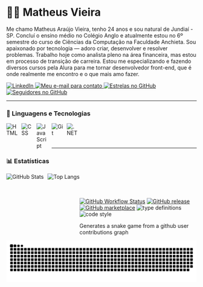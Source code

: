 # 🧑‍💻 Matheus Vieira

Me chamo Matheus Araújo Vieira, tenho 24 anos e sou natural de Jundiaí - SP. Concluí o ensino médio no Colégio Anglo e atualmente estou no 6º semestre do curso de Ciências da Computação na Faculdade Anchieta.
Sou apaixonado por tecnologia — adoro criar, desenvolver e resolver problemas. Trabalho hoje como analista pleno na área financeira, mas estou em processo de transição de carreira. Estou me especializando e fazendo diversos cursos pela Alura para me tornar desenvolvedor front-end, que é onde realmente me encontro e o que mais amo fazer.

<a href="https://www.linkedin.com/in/matheus-araújo-b8b092227/" title="Meu LinkedIn">
    <img src="https://custom-icon-badges.demolab.com/badge/LinkedIn-0077B5?style=for-the-badge&logo=linkedin&logoColor=white" alt="LinkedIn">
</a>

<a href = "matheusaraujov99@gmail.com">
    <img src="https://img.shields.io/badge/-Gmail-%23333?style=for-the-badge&logo=gmail&logoColor=white" target="_blank" alt="Meu e-mail para contato">
</a>

<a href="https://github.com/matheusaraujov99?tab=repositories&sort=stargazers" title="Meus repositórios no GitHub">
    <img src="https://custom-icon-badges.demolab.com/github/stars/matheusaraujov99?color=55960c&style=for-the-badge&labelColor=488207&logo=star&label=estrelas" alt="Estrelas no GitHub">
</a>

<a href="https://github.com/matheusaraujov99?tab=followers" title="Meus seguidores no GitHub">
    <img src="https://custom-icon-badges.demolab.com/github/followers/matheusaraujov99?color=236ad3&labelColor=1155ba&style=for-the-badge&logo=github&label=Seguidores&logoColor=white" alt="Seguidores no GitHub">
</a>

---

### 🤖 Linguagens e Tecnologias

<img 
    align="left" 
    alt="HTML"
    title="HTML" 
    width="30px" 
    style="padding-right: 10px;" 
    src="https://cdn.jsdelivr.net/gh/devicons/devicon@latest/icons/html5/html5-original.svg" 
/>

<img 
    align="left" 
    alt="CSS" 
    title="CSS"
    width="30px" 
    style="padding-right: 10px;" 
    src="https://cdn.jsdelivr.net/gh/devicons/devicon@latest/icons/css3/css3-original.svg" 
/>

<img 
    align="left" 
    alt="JavaScript" 
    title="JavaScript"
    width="30px" 
    style="padding-right: 10px;" 
    src="https://cdn.jsdelivr.net/gh/devicons/devicon@latest/icons/javascript/javascript-original.svg" 
/>

<img 
    align="left" 
    alt="Git" 
    title="Git"
    width="30px" 
    style="padding-right: 10px;" 
    src="https://cdn.jsdelivr.net/gh/devicons/devicon@latest/icons/git/git-original.svg" 
/>

<img 
    align="left" 
    alt=".NET" 
    title=".NET"
    width="30px" 
    style="padding-right: 10px;" 
    src="https://cdn.jsdelivr.net/gh/devicons/devicon@latest/icons/dot-net/dot-net-original-wordmark.svg"
/>

<br/>
<br/>
<br/>

---

### 📊 Estatísticas

<p>
  <img 
    align="left" 
    alt="GitHub Stats" 
    height="150" 
    style="padding-right: 10px;" 
    src="https://github-readme-stats.vercel.app/api?username=matheusaraujov99&show_icons=true&theme=tokyonight&include_all_commits=true&locale=pt-br" 
  />

  <img 
    align="left" 
    alt="Top Langs" 
    height="150" 
    src="https://github-readme-stats.vercel.app/api/top-langs/?username=matheusaraujov99&layout=compact&theme=tokyonight&langs_count=8&custom_title=Tecnologias" 
  />
</p>

<br/>
<br/>
<br/>

[![GitHub Workflow Status](https://img.shields.io/github/actions/workflow/status/platane/platane/main.yml?label=action&style=flat-square)](https://github.com/Platane/Platane/actions/workflows/main.yml)
[![GitHub release](https://img.shields.io/github/release/platane/snk.svg?style=flat-square)](https://github.com/platane/snk/releases/latest)
[![GitHub marketplace](https://img.shields.io/badge/marketplace-snake-blue?logo=github&style=flat-square)](https://github.com/marketplace/actions/generate-snake-game-from-github-contribution-grid)
![type definitions](https://img.shields.io/npm/types/typescript?style=flat-square)
![code style](https://img.shields.io/badge/code_style-prettier-ff69b4.svg?style=flat-square)

Generates a snake game from a github user contributions graph

<picture>
  <source
    media="(prefers-color-scheme: dark)"
    srcset="https://raw.githubusercontent.com/platane/snk/output/github-contribution-grid-snake-dark.svg"
  />
  <source
    media="(prefers-color-scheme: light)"
    srcset="https://raw.githubusercontent.com/platane/snk/output/github-contribution-grid-snake.svg"
  />
  <img
    alt="github contribution grid snake animation"
    src="https://raw.githubusercontent.com/platane/snk/output/github-contribution-grid-snake.svg"
  />
</picture>

